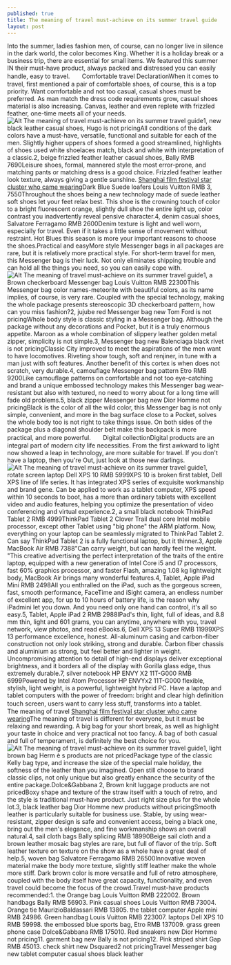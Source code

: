```yaml
---
published: true
title: The meaning of travel must-achieve on its summer travel guide
layout: post
---
```

Into the summer, ladies fashion men, of course, can no longer live in silence in the dark world, the color becomes King. Whether it is a holiday break or a business trip, there are essential for small items. We featured this summer IN their must-have product, always packed and distressed you can easily handle, easy to travel.　　Comfortable travel DeclarationWhen it comes to travel, first mentioned a pair of comfortable shoes, of course, this is a top priority. Want comfortable and not too casual, casual shoes must be preferred. As man match the dress code requirements grow, casual shoes material is also increasing. Canvas, leather and even replete with frizzled feather, one-time meets all of your needs.![Alt The meaning of travel must-achieve on its summer travel guide](https://c1.staticflickr.com/9/8575/27657090763_39aeedaa7c_z.jpg)1, new black leather casual shoes, Hugo is not pricingAll conditions of the dark colors have a must-have, versatile, functional and suitable for each of the men. Slightly higher uppers of shoes formed a good streamlined, highlights of shoes used white shoelaces match, black and white with interpretation of a classic.2, beige frizzled feather leather casual shoes, Bally RMB 7690Leisure shoes, formal, mannered style the most error-prone, and matching pants or matching dress is a good choice. Frizzled feather leather look texture, always giving a gentle sunshine. [Shanghai film festival star cluster who came wearing](http://www.mkfans.com/2016/06/12/shanghai-film-festival-star-cluster-who-came-wearing-jewellery-watch-face/)Dark Blue Suede loafers Louis Vuitton RMB 3, 7550Throughout the shoes being a new technology made of suede leather soft shoes let your feet relax best. This shoe is the crowning touch of color to a bright fluorescent orange, slightly dull shoe the entire light up, color contrast you inadvertently reveal pensive character.4, denim casual shoes, Salvatore Ferragamo RMB 2600Denim texture is light and well worn, especially for travel. Even if it takes a little sense of movement without restraint. Hot Blues this season is more your important reasons to choose the shoes.Practical and easyMore style Messenger bags in all packages are rare, but it is relatively more practical style. For short-term travel for men, this Messenger bag is their luck. Not only eliminates shipping trouble and can hold all the things you need, so you can easily cope with.![Alt The meaning of travel must-achieve on its summer travel guide](https://c1.staticflickr.com/9/8713/27656850444_43dfb292a2_z.jpg)1, a Brown checkerboard Messenger bag Louis Vuitton RMB 22300This Messenger bag color names-meteorite with beautiful colors, as its name implies, of course, is very rare. Coupled with the special technology, making the whole package presents stereoscopic 3D checkerboard pattern, how can you miss fashion?2, jujube red Messenger bag new Tom Ford is not pricingWhole body style is classic styling in a Messenger bag. Although the package without any decorations and Pocket, but it is a truly enormous appetite. Maroon as a whole combination of slippery leather golden metal zipper, simplicity is not simple.3, Messenger bag new Balenciaga black rivet is not pricingClassic City improved to meet the aspirations of the men want to have locomotives. Riveting show tough, soft and renjiner, in tune with a man just with soft features. Another benefit of this cortex is when does not scratch, very durable.4, camouflage Messenger bag pattern Etro RMB 9200Like camouflage patterns on comfortable and not too eye-catching and brand a unique embossed technology makes this Messenger bag wear-resistant but also with textured, no need to worry about for a long time will fade old problems.5, black zipper Messenger bag new Dior Homme not pricingBlack is the color of all the wild color, this Messenger bag is not only simple, convenient, and more in the bag surface close to a Pocket, solves the whole body too is not right to take things issue. On both sides of the package plus a diagonal shoulder belt make this backpack is more practical, and more powerful.　　Digital collectionDigital products are an integral part of modern city life necessities. From the first awkward to light now showed a leap in technology, are more suitable for travel. If you don\'t have a laptop, then you\'re Out, just look at those new darlings.![Alt The meaning of travel must-achieve on its summer travel guide](https://c1.staticflickr.com/9/8654/27657104093_ef0fb1bfc6_z.jpg)1, rotate screen laptop Dell XPS 10 RMB 5999XPS 10 is broken first tablet, Dell XPS line of life series. It has integrated XPS series of exquisite workmanship and brand gene. Can be applied to work as a tablet computer, XPS speed within 10 seconds to boot, has a more than ordinary tablets with excellent video and audio features, helping you optimize the presentation of video conferencing and virtual experience.2, a small black notebook ThinkPad Tablet 2 RMB 4999ThinkPad Tablet 2 Clover Trail dual core Intel mobile processor, except other Tablet using \"big phone\" the ARM platform. Now, everything on your laptop can be seamlessly migrated to ThinkPad Tablet 2. Can say ThinkPad Tablet 2 is a fully functional laptop, but it thinner.3, Apple MacBook Air RMB 7388\"Can carry weight, but can hardly feel the weight. \"This creative advertising the perfect interpretation of the traits of the entire laptop, equipped with a new generation of Intel Core i5 and I7 processors, fast 60% graphics processor, and faster Flash, amazing 1.08 kg lightweight body, MacBook Air brings many wonderful features.4, Tablet, Apple iPad Mini RMB 2498All you enthralled on the iPad, such as the gorgeous screen, fast, smooth performance, FaceTime and iSight camera, an endless number of excellent app, for up to 10 hours of battery life, is the reason why iPadmini let you down. And you need only one hand can control, it\'s all so easy.5, Tablet, Apple iPad 2 RMB 2988IPad\'s thin, light, full of ideas, and 8.8 mm thin, light and 601 grams, you can anytime, anywhere with you, travel network, view photos, and read eBooks.6, Dell XPS 13 Super RMB 11999XPS 13 performance excellence, honest. All-aluminum casing and carbon-fiber construction not only look striking, strong and durable. Carbon fiber chassis and aluminium as strong, but feel better and lighter in weight. Uncompromising attention to detail of high-end displays deliver exceptional brightness, and it borders all of the display with Gorilla glass edge, thus extremely durable.7, silver notebook HP ENVY X2 11T-G000 RMB 6999Powered by Intel Atom Processor HP ENVYx2 11T-G000 flexible, stylish, light weight, is a powerful, lightweight hybrid PC. Have a laptop and tablet computers with the power of freedom: bright and clear high definition touch screen, users want to carry less stuff, transforms into a tablet.　　The meaning of travel [Shanghai film festival star cluster who came wearing](http://www.mkfans.com/2016/06/12/shanghai-film-festival-star-cluster-who-came-wearing-jewellery-watch-face/)The meaning of travel is different for everyone, but it must be relaxing and rewarding. A big bag for your short break, as well as highlight your taste in choice and very practical not too fancy. A bag of both casual and full of temperament, is definitely the best choice for you.![Alt The meaning of travel must-achieve on its summer travel guide](https://c1.staticflickr.com/9/8630/28272329935_3db47fec70_z.jpg)1, light brown bag Herm è s products are not pricedPackage type of the classic Kelly bag type, and increase the size of the special male holiday, the softness of the leather than you imagined. Open still choose to brand classic clips, not only unique but also greatly enhance the security of the entire package.Dolce&Gabbana 2, Brown knit luggage products are not pricedBoxy shape and texture of the straw itself with a touch of retro, and the style is traditional must-have product. Just right size plus for the whole lot.3, black leather bag Dior Homme new products without pricingSmooth leather is particularly suitable for business use. Stable, by using wear-resistant, zipper design is safe and convenient access, being a black one, bring out the men\'s elegance, and fine workmanship shows an overall natural.4, sail cloth bags Bally splicing RMB 18990Beige sail cloth and a brown leather mosaic bag styles are rare, but full of flavor of the trip. Soft leather texture on texture on the show as a whole have a great deal of help.5, woven bag Salvatore Ferragamo RMB 26500Innovative woven material make the body more texture, slightly stiff leather make the whole more stiff. Dark brown color is more versatile and full of retro atmosphere, coupled with the body itself have great capacity, functionality, and even travel could become the focus of the crowd.Travel must-have products recommended:1. the Orange bag Louis Vuitton RMB 222002. Brown handbags Bally RMB 56903. Pink casual shoes Louis Vuitton RMB 73004. Orange tie MaurizioBaldassari RMB 13805. the tablet computer Apple mini RMB 24986. Green handbag Louis Vuitton RMB 223007. laptops Dell XPS 10 RMB 59998. the embossed blue sports bag, Etro RMB 137009. grass green phone case Dolce&Gabbana RMB 175010. Red sneakers new Dior Homme not pricing11. garment bag new Bally is not pricing12. Pink striped shirt Gap RMB 45013. check shirt new Dsquared2 not pricingTravel Messenger bag new tablet computer casual shoes black leather
